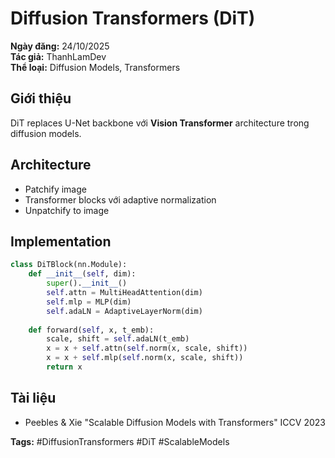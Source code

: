 # Diffusion Transformers (DiT)

**Ngày đăng:** 24/10/2025  
**Tác giả:** ThanhLamDev  
**Thể loại:** Diffusion Models, Transformers

## Giới thiệu

DiT replaces U-Net backbone với **Vision Transformer** architecture trong diffusion models.

## Architecture

- Patchify image
- Transformer blocks với adaptive normalization
- Unpatchify to image

## Implementation

```python
class DiTBlock(nn.Module):
    def __init__(self, dim):
        super().__init__()
        self.attn = MultiHeadAttention(dim)
        self.mlp = MLP(dim)
        self.adaLN = AdaptiveLayerNorm(dim)
    
    def forward(self, x, t_emb):
        scale, shift = self.adaLN(t_emb)
        x = x + self.attn(self.norm(x, scale, shift))
        x = x + self.mlp(self.norm(x, scale, shift))
        return x
```

## Tài liệu

- Peebles & Xie "Scalable Diffusion Models with Transformers" ICCV 2023

**Tags:** #DiffusionTransformers #DiT #ScalableModels
